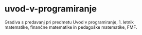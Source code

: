 # uvod-v-programiranje
Gradiva s predavanj pri predmetu Uvod v programiranje, 1. letnik matematike, finančne matematike in pedagoške matematike, FMF. 
